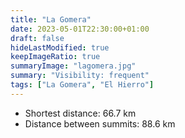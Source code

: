 ```yaml
---
title: "La Gomera"
date: 2023-05-01T22:30:00+01:00
draft: false
hideLastModified: true
keepImageRatio: true
summaryImage: "lagomera.jpg"
summary: "Visibility: frequent"
tags: ["La Gomera", "El Hierro"]
---
```


- Shortest distance: 66.7 km  
- Distance between summits: 88.6 km
